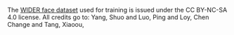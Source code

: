 The [WIDER face dataset](http://shuoyang1213.me/WIDERFACE/) used for training is issued under the CC BY-NC-SA 4.0 license.
All credits go to: Yang, Shuo and Luo, Ping and Loy, Chen Change and Tang, Xiaoou,
